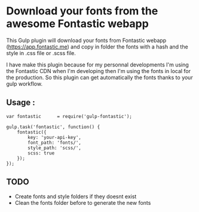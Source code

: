 # Download your fonts from the awesome Fontastic webapp

This Gulp plugin will download your fonts from Fontastic webapp (https://app.fontastic.me) and copy in folder the fonts with a hash and the style in .css file or .scss file.

I have make this plugin because for my personnal developments I'm using the Fontastic CDN when I'm developing then I'm using the fonts in local for the production. So this plugin can get automatically the fonts thanks to your gulp workflow.

## Usage :

```
var fontastic      = require('gulp-fontastic');

gulp.task('fontastic', function() {
    fontastic({
        key: 'your-api-key',
        font_path: 'fonts/',
        style_path: 'scss/',
        scss: true
    });
});
```

## TODO

- Create fonts and style folders if they doesnt exist
- Clean the fonts folder before to generate the new fonts